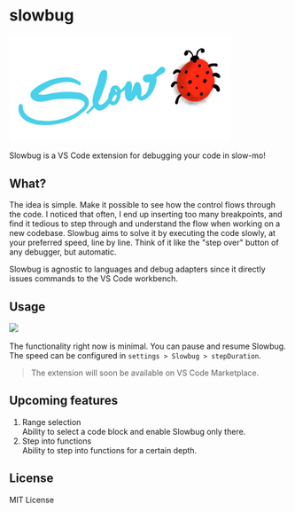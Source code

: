 # slowbug
<img src="images/banner.jpg" width="400px">

Slowbug is a VS Code extension for debugging your code in slow-mo!

## What?
The idea is simple. Make it possible to see how the control 
flows through the code. I noticed that often, I end up inserting 
too many breakpoints, and find it tedious to step through and
understand the flow when working on a new codebase. Slowbug aims
to solve it by executing the code slowly, at your preferred speed,
line by line. Think of it like the "step over" button of any debugger,
but automatic.

Slowbug is agnostic to languages and debug adapters since it directly
issues commands to the VS Code workbench.

## Usage
<img src="images/slowbug_demo.gif" width="550">    

The functionality right now is minimal. You can pause and resume Slowbug.
The speed can be configured in `settings > Slowbug > stepDuration`.

> The extension will soon be available on VS Code Marketplace.

## Upcoming features
1. Range selection  
Ability to select a code block and enable Slowbug only there.
2. Step into functions  
Ability to step into functions for a certain depth.

## License
MIT License